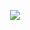 <p align=center>
    <img src="https://user-images.githubusercontent.com/103930835/193397409-854bf192-d644-4458-8e2b-4d05865f6496.png">
</p>